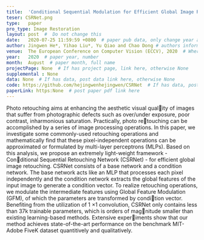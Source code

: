 ```yaml
---
title:  'Conditional Sequential Modulation for Efficient Global Image Retouching'  #  Paper title, covered by ''
teser: CSRNet.png
type:   paper
pro_type: Image Restoration
layout: post  #  Do not change this
date:   2020-07-25 11:59:59 +0800  # paper pub data, only change year and month according to this format
author: Jingwen He*, Yihao Liu*, Yu Qiao and Chao Dong # authors information
venue:  The European Conference on Computer Vision (ECCV), 2020  # Where it be, ICCV and CVPR remove IEEE Conference on,
year:   2020  # paper year, number
month:  August  # paper month, full name
projectPage: None  # If has project page, link here, otherwise None
supplemental : None
data: None  # If has data, post data link here, otherwise None
code: https://github.com/hejingwenhejingwen/CSRNet  # If has data, post code link here, otherwise None
paperLink: https:None  # post paper pdf link here
---
```


Photo retouching aims at enhancing the aesthetic visual quality of images that suffer from photographic defects such as over/under
exposure, poor contrast, inharmonious saturation. Practically, photo retouching can be accomplished by a series of image processing operations.
In this paper, we investigate some commonly-used retouching operations
and mathematically find that these pixel-independent operations can be
approximated or formulated by multi-layer perceptrons (MLPs). Based
on this analysis, we propose an extremely light-weight framework - Conditional Sequential Retouching Network (CSRNet) - for efficient global
image retouching. CSRNet consists of a base network and a condition
network. The base network acts like an MLP that processes each pixel
independently and the condition network extracts the global features of
the input image to generate a condition vector. To realize retouching
operations, we modulate the intermediate features using Global Feature
Modulation (GFM), of which the parameters are transformed by condition vector. Benefiting from the utilization of 1 ×1 convolution, CSRNet
only contains less than 37k trainable parameters, which is orders of magnitude smaller than existing learning-based methods. Extensive experiments show that our method achieves state-of-the-art performance on
the benchmark MIT-Adobe FiveK dataset quantitively and qualitatively.